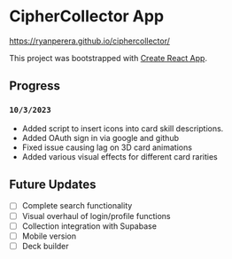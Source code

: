 # CipherCollector App

https://ryanperera.github.io/ciphercollector/

This project was bootstrapped with [Create React App](https://github.com/facebook/create-react-app).

## Progress

### `10/3/2023`
 * Added script to insert icons into card skill descriptions.
 * Added OAuth sign in via google and github
 * Fixed issue causing lag on 3D card animations
 * Added various visual effects for different card rarities


## Future Updates
 - [ ] Complete search functionality
 - [ ] Visual overhaul of login/profile functions
 - [ ] Collection integration with Supabase
 - [ ] Mobile version
 - [ ] Deck builder